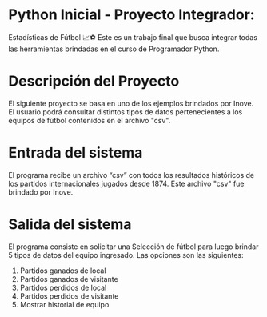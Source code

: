 # Python Inicial - Proyecto Integrador:
Estadísticas de Fútbol 📈⚽
Este es un trabajo final que busca integrar todas las herramientas brindadas 
en el curso de Programador Python.

# Descripción del Proyecto
El siguiente proyecto se basa en uno de los ejemplos brindados por Inove.
El usuario podrá consultar distintos tipos de datos pertenecientes a los equipos de fùtbol 
contenidos en el archivo "csv".

# Entrada del sistema
El programa recibe un archivo “csv” con todos los resultados históricos de los 
partidos internacionales jugados desde 1874. Este archivo "csv" fue brindado por Inove.

# Salida del sistema
El programa consiste en solicitar una Selección de fútbol
para luego brindar 5 tipos de datos del equipo ingresado.
Las opciones son las siguientes:
1. Partidos ganados de local
2. Partidos ganados de visitante
3. Partidos perdidos de local
4. Partidos perdidos de visitante
5. Mostrar historial de equipo
